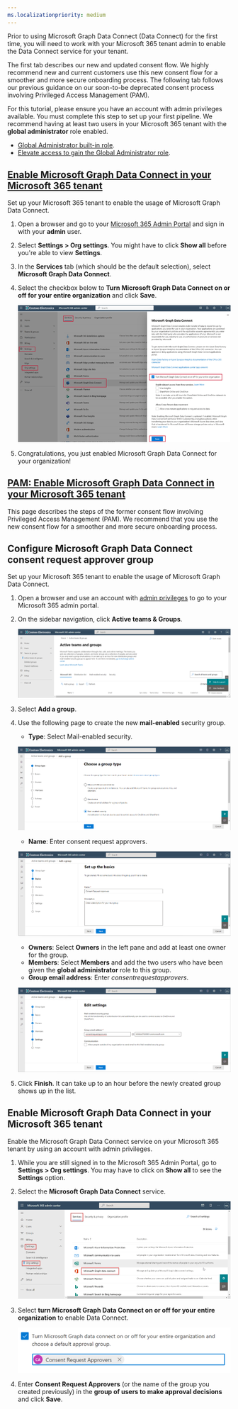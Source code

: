 ```yaml
---
ms.localizationpriority: medium
---
```


<!-- markdownlint-disable MD002 MD041 -->

Prior to using Microsoft Graph Data Connect (Data Connect) for the first time, you will need to work with your Microsoft 365 tenant admin to enable the Data Connect service for your tenant. 

The first tab describes our new and updated consent flow. We highly recommend new and current customers use this new consent flow for a smoother and more secure onboarding process. The following tab follows our previous guidance on our soon-to-be deprecated consent process involving Privileged Access Management (PAM).

For this tutorial, please ensure you have an account with admin privileges available. You must complete this step to set up your first pipeline. We recommend having at least two users in your Microsoft 365 tenant with the **global administrator** role enabled.

- [Global Administrator built-in role](/azure/active-directory/roles/permissions-reference#global-administrator).
- [Elevate access to gain the Global Administrator role](/azure/role-based-access-control/elevate-access-global-admin).

## [Enable Microsoft Graph Data Connect in your Microsoft 365 tenant](#tab/NewConsentFlow)

Set up your Microsoft 365 tenant to enable the usage of Microsoft Graph Data Connect.

1. Open a browser and go to your [Microsoft 365 Admin Portal](https://admin.microsoft.com/) and sign in with your **admin** user. 

1. Select **Settings > Org settings**. You might have to click **Show all** before you're able to view **Settings**.

1. In the **Services** tab (which should be the default selection), select **Microsoft Graph Data Connect**.

1. Select the checkbox below to **Turn Microsoft Graph Data Connect on or off for your entire organization** and click **Save**.
    
    ![A screenshot showing how to enable data connect in the Microsoft 365 admin center.](../concepts/images/data-connect-new-consent-flow-enable-mgdc.png)

1. Congratulations, you just enabled Microsoft Graph Data Connect for your organization!

## [PAM: Enable Microsoft Graph Data Connect in your Microsoft 365 tenant](#tab/PAMConsentFlow)

This page describes the steps of the former consent flow involving Privileged Access Management (PAM). We recommend that you use the new consent flow for a smoother and more secure onboarding process.

## Configure Microsoft Graph Data Connect consent request approver group

Set up your Microsoft 365 tenant to enable the usage of Microsoft Graph Data Connect.

1. Open a browser and use an account with [admin privileges](https://admin.microsoft.com/) to go to your Microsoft 365 admin portal.

1. On the sidebar navigation, click **Active teams & Groups**.

    ![A screenshot showing the active groups in the Microsoft 365 admin center.](../concepts/images/data-connect-m365-act-grp.png)

1. Select **Add a group**.

1. Use the following page to create the new **mail-enabled** security group.
   - **Type**: Select Mail-enabled security.

    ![A screenshot showing a user selecting the mail-enabled security for a new group in the Microsoft 365 admin center.](../concepts/images/data-connect-m365-mail-sec.png)

   - **Name**: Enter consent request approvers.

    ![A screenshot showing a user is giving the group a name of "Consent Request Approvers" in the Microsoft 365 admin center.](../concepts/images/data-connect-m365-cons-apprv.png)

   - **Owners**: Select **Owners** in the left pane and add at least one owner for the group.
   - **Members**: Select **Members** and add the two users who have been given the **global administrator** role to this group.
   - **Group email address**: Enter *consentrequestapprovers*.

    ![A screenshot showing a user creating the email address for the previously created group in the Microsoft 365 admin center.](../concepts/images/data-connect-m365-cons-apprv-pref.png)

1. Click **Finish**. It can take up to an hour before the newly created group shows up in the list. 


## Enable Microsoft Graph Data Connect in your Microsoft 365 tenant

Enable the Microsoft Graph Data Connect service on your Microsoft 365 tenant by using an account with admin privileges.

1. While you are still signed in to the Microsoft 365 Admin Portal, go to **Settings > Org settings**. You may have to click on **Show all** to see the **Settings** option.

1. Select the **Microsoft Graph Data Connect** service.

    ![A screenshot showing the "Services" in the "Org settings" blade. A user is toggling on the Microsoft Graph Data Connect service in the Microsoft 365 admin center.](../concepts/images/data-connect-m365-mgdc-toggle.png)

1. Select **turn Microsoft Graph Data Connect on or off for your entire organization** to enable Data Connect.

    ![A screenshot showing the checkbox you have to tick in order to enable Data Connect for your entire organization.](../concepts/images/data-connect-m365-enable-mgdc-for-org.png)

1. Enter **Consent Request Approvers** (or the name of the group you created previously) in the **group of users to make approval decisions** and click **Save**.